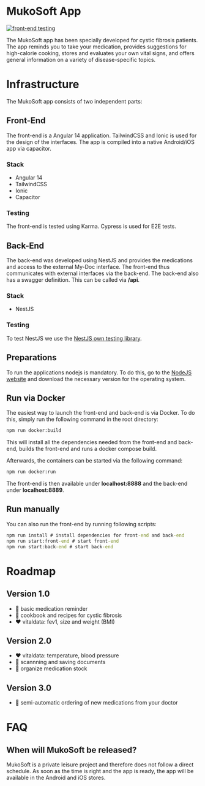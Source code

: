 # MukoSoft App

[![front-end testing](https://github.com/mukosoft/mukosoft-app/actions/workflows/front_end.yml/badge.svg?branch=main)](https://github.com/mukosoft/mukosoft-app/actions/workflows/front_end.yml)

The MukoSoft app has been specially developed for cystic fibrosis patients. The app reminds you to take your medication, provides suggestions for high-calorie cooking, stores and evaluates your own vital signs, and offers general information on a variety of disease-specific topics.

# Infrastructure

The MukoSoft app consists of two independent parts:

## Front-End

The front-end is a Angular 14 application. TailwindCSS and Ionic is used for the design of the interfaces. The app is compiled into a native Android/iOS app via capacitor.

### Stack

* Angular 14
* TailwindCSS
* Ionic
* Capacitor

### Testing
The front-end is tested using Karma. Cypress is used for E2E tests.

## Back-End

The back-end was developed using NestJS and provides the medications and access to the external My-Doc interface. The front-end thus communicates with external interfaces via the back-end. The back-end also has a swagger definition. This can be called via **/api**.

### Stack
* NestJS

### Testing
To test NestJS we use the [NestJS own testing library](https://www.npmjs.com/package/@nestjs/testing).

## Preparations

To run the applications nodejs is mandatory. To do this, go to the [NodeJS website](https://nodejs.org/en/) and download the necessary version for the operating system.

## Run via Docker

The easiest way to launch the front-end and back-end is via Docker. To do this, simply run the following command in the root directory:

```bat
npm run docker:build
```

This will install all the dependencies needed from the front-end and back-end, builds the front-end and runs a docker compose build.

Afterwards, the containers can be started via the following command:

```bat
npm run docker:run
```

The front-end is then available under **localhost:8888** and the back-end under **localhost:8889**.

## Run manually

You can also run the front-end by running following scripts:
```bat
npm run install # install dependencies for front-end and back-end
npm run start:front-end # start front-end
npm run start:back-end # start back-end
```

# Roadmap

## Version 1.0
* 💊 basic medication reminder
* 🥕 cookbook and recipes for cystic fibrosis
* ❤️ vitaldata: fev1, size and weight (BMI)

## Version 2.0
* ❤️ vitaldata: temperature, blood pressure
* 📄 scannning and saving documents
* 💊 organize medication stock

## Version 3.0
* 💊 semi-automatic ordering of new medications from your doctor

# FAQ

## When will MukoSoft be released?

MukoSoft is a private leisure project and therefore does not follow a direct schedule. As soon as the time is right and the app is ready, the app will be available in the Android and iOS stores.
